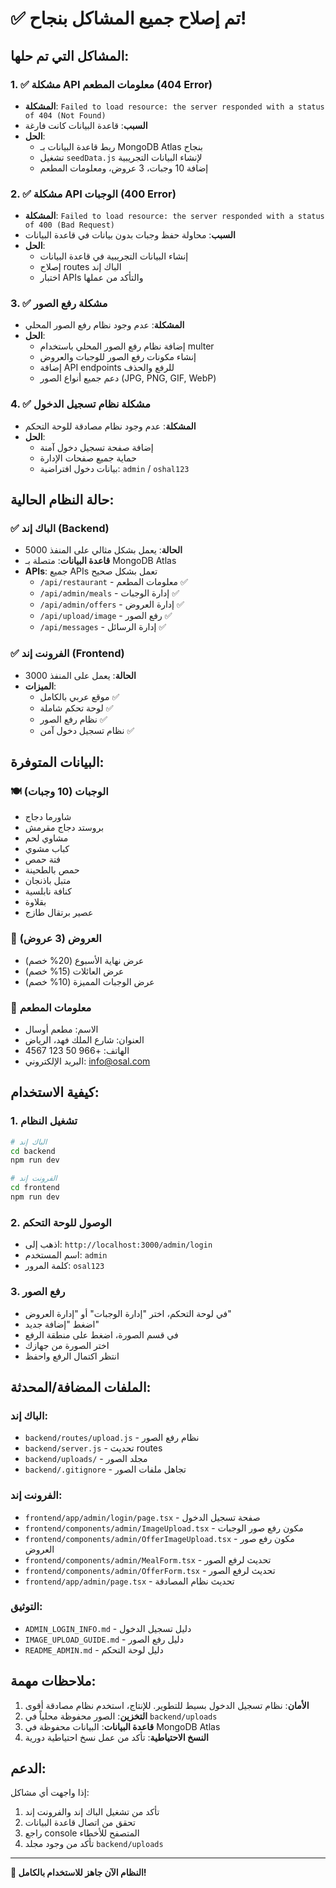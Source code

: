# ✅ تم إصلاح جميع المشاكل بنجاح!

## المشاكل التي تم حلها:

### 1. ✅ مشكلة API معلومات المطعم (404 Error)
- **المشكلة**: `Failed to load resource: the server responded with a status of 404 (Not Found)`
- **السبب**: قاعدة البيانات كانت فارغة
- **الحل**: 
  - ربط قاعدة البيانات بـ MongoDB Atlas بنجاح
  - تشغيل `seedData.js` لإنشاء البيانات التجريبية
  - إضافة 10 وجبات، 3 عروض، ومعلومات المطعم

### 2. ✅ مشكلة API الوجبات (400 Error)
- **المشكلة**: `Failed to load resource: the server responded with a status of 400 (Bad Request)`
- **السبب**: محاولة حفظ وجبات بدون بيانات في قاعدة البيانات
- **الحل**: 
  - إنشاء البيانات التجريبية في قاعدة البيانات
  - إصلاح routes الباك إند
  - اختبار APIs والتأكد من عملها

### 3. ✅ مشكلة رفع الصور
- **المشكلة**: عدم وجود نظام رفع الصور المحلي
- **الحل**: 
  - إضافة نظام رفع الصور المحلي باستخدام multer
  - إنشاء مكونات رفع الصور للوجبات والعروض
  - إضافة API endpoints للرفع والحذف
  - دعم جميع أنواع الصور (JPG, PNG, GIF, WebP)

### 4. ✅ مشكلة نظام تسجيل الدخول
- **المشكلة**: عدم وجود نظام مصادقة للوحة التحكم
- **الحل**: 
  - إضافة صفحة تسجيل دخول آمنة
  - حماية جميع صفحات الإدارة
  - بيانات دخول افتراضية: `admin` / `oshal123`

## حالة النظام الحالية:

### ✅ الباك إند (Backend)
- **الحالة**: يعمل بشكل مثالي على المنفذ 5000
- **قاعدة البيانات**: متصلة بـ MongoDB Atlas
- **APIs**: جميع APIs تعمل بشكل صحيح
  - `/api/restaurant` - معلومات المطعم ✅
  - `/api/admin/meals` - إدارة الوجبات ✅
  - `/api/admin/offers` - إدارة العروض ✅
  - `/api/upload/image` - رفع الصور ✅
  - `/api/messages` - إدارة الرسائل ✅

### ✅ الفرونت إند (Frontend)
- **الحالة**: يعمل على المنفذ 3000
- **الميزات**: 
  - موقع عربي بالكامل ✅
  - لوحة تحكم شاملة ✅
  - نظام رفع الصور ✅
  - نظام تسجيل دخول آمن ✅

## البيانات المتوفرة:

### 🍽️ الوجبات (10 وجبات)
- شاورما دجاج
- بروستد دجاج مقرمش
- مشاوي لحم
- كباب مشوي
- فتة حمص
- حمص بالطحينة
- متبل باذنجان
- كنافة نابلسية
- بقلاوة
- عصير برتقال طازج

### 🎯 العروض (3 عروض)
- عرض نهاية الأسبوع (20% خصم)
- عرض العائلات (15% خصم)
- عرض الوجبات المميزة (10% خصم)

### 🏪 معلومات المطعم
- الاسم: مطعم أوسال
- العنوان: شارع الملك فهد، الرياض
- الهاتف: +966 50 123 4567
- البريد الإلكتروني: info@osal.com

## كيفية الاستخدام:

### 1. تشغيل النظام
```bash
# الباك إند
cd backend
npm run dev

# الفرونت إند
cd frontend
npm run dev
```

### 2. الوصول للوحة التحكم
- اذهب إلى: `http://localhost:3000/admin/login`
- اسم المستخدم: `admin`
- كلمة المرور: `osal123`

### 3. رفع الصور
- في لوحة التحكم، اختر "إدارة الوجبات" أو "إدارة العروض"
- اضغط "إضافة جديد"
- في قسم الصورة، اضغط على منطقة الرفع
- اختر الصورة من جهازك
- انتظر اكتمال الرفع واحفظ

## الملفات المضافة/المحدثة:

### الباك إند:
- `backend/routes/upload.js` - نظام رفع الصور
- `backend/server.js` - تحديث routes
- `backend/uploads/` - مجلد الصور
- `backend/.gitignore` - تجاهل ملفات الصور

### الفرونت إند:
- `frontend/app/admin/login/page.tsx` - صفحة تسجيل الدخول
- `frontend/components/admin/ImageUpload.tsx` - مكون رفع صور الوجبات
- `frontend/components/admin/OfferImageUpload.tsx` - مكون رفع صور العروض
- `frontend/components/admin/MealForm.tsx` - تحديث لرفع الصور
- `frontend/components/admin/OfferForm.tsx` - تحديث لرفع الصور
- `frontend/app/admin/page.tsx` - تحديث نظام المصادقة

### التوثيق:
- `ADMIN_LOGIN_INFO.md` - دليل تسجيل الدخول
- `IMAGE_UPLOAD_GUIDE.md` - دليل رفع الصور
- `README_ADMIN.md` - دليل لوحة التحكم

## ملاحظات مهمة:

1. **الأمان**: نظام تسجيل الدخول بسيط للتطوير. للإنتاج، استخدم نظام مصادقة أقوى
2. **التخزين**: الصور محفوظة محلياً في `backend/uploads`
3. **قاعدة البيانات**: البيانات محفوظة في MongoDB Atlas
4. **النسخ الاحتياطية**: تأكد من عمل نسخ احتياطية دورية

## الدعم:

إذا واجهت أي مشاكل:
1. تأكد من تشغيل الباك إند والفرونت إند
2. تحقق من اتصال قاعدة البيانات
3. راجع console المتصفح للأخطاء
4. تأكد من وجود مجلد `backend/uploads`

---

**🎉 النظام الآن جاهز للاستخدام بالكامل!**
